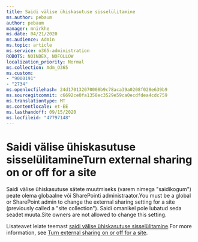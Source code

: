 ```yaml
---
title: Saidi välise ühiskasutuse sisselülitamine
ms.author: pebaum
author: pebaum
manager: mnirkhe
ms.date: 04/21/2020
ms.audience: Admin
ms.topic: article
ms.service: o365-administration
ROBOTS: NOINDEX, NOFOLLOW
localization_priority: Normal
ms.collection: Adm_O365
ms.custom:
- "9000191"
- "2734"
ms.openlocfilehash: 24d170132070008b9c78aca39a0208f028e639b9
ms.sourcegitcommit: c6692ce0fa1358ec3529e59ca0ecdfdea4cdc759
ms.translationtype: MT
ms.contentlocale: et-EE
ms.lasthandoff: 09/15/2020
ms.locfileid: "47797148"
---
```

# <a name="turn-external-sharing-on-or-off-for-a-site"></a><span data-ttu-id="6012e-102">Saidi välise ühiskasutuse sisselülitamine</span><span class="sxs-lookup"><span data-stu-id="6012e-102">Turn external sharing on or off for a site</span></span>

<span data-ttu-id="6012e-103">Saidi välise ühiskasutuse sätete muutmiseks (varem nimega "saidikogum") peate olema globaalne või SharePointi administraator.</span><span class="sxs-lookup"><span data-stu-id="6012e-103">You must be a global or SharePoint admin to change the external sharing setting for a site (previously called a "site collection").</span></span> <span data-ttu-id="6012e-104">Saidi omanikel pole lubatud seda seadet muuta.</span><span class="sxs-lookup"><span data-stu-id="6012e-104">Site owners are not allowed to change this setting.</span></span> 

<span data-ttu-id="6012e-105">Lisateavet leiate teemast [saidi välise ühiskasutuse sisselülitamine](https://docs.microsoft.com/sharepoint/change-external-sharing-site).</span><span class="sxs-lookup"><span data-stu-id="6012e-105">For more information, see [Turn external sharing on or off for a site](https://docs.microsoft.com/sharepoint/change-external-sharing-site).</span></span>
